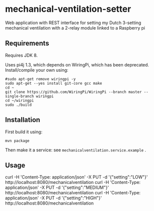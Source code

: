 # mechanical-ventilation-setter
Web application with REST interface for setting my Dutch 3-setting mechanical ventilation with a 2-relay module linked to a Raspberry pi

## Requirements
Requires JDK 8.

Uses pi4j 1.3, which depends on WiringPi, which has been deprecated. Install/compile your own using:

    #sudo apt-get remove wiringpi -y
    sudo apt-get --yes install git-core gcc make
    cd ~
    git clone https://github.com/WiringPi/WiringPi --branch master --single-branch wiringpi
    cd ~/wiringpi
    sudo ./build

## Installation
First build it using:

    mvn package

Then make it a service: see ```mechanicalventilation.service.example``` .

## Usage
curl -H 'Content-Type: application/json' -X PUT -d '{"setting":"LOW"}' http://localhost:8080/mechanicalventilation
curl -H 'Content-Type: application/json' -X PUT -d '{"setting":"MEDIUM"}' http://localhost:8080/mechanicalventilation
curl -H 'Content-Type: application/json' -X PUT -d '{"setting":"HIGH"}' http://localhost:8080/mechanicalventilation